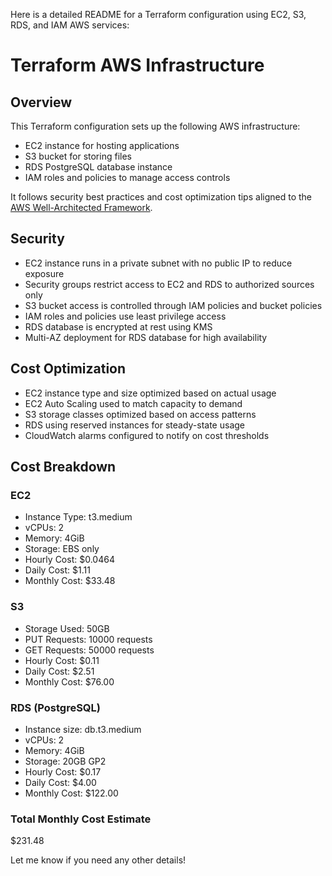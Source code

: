 Here is a detailed README for a Terraform configuration using EC2, S3, RDS, and IAM AWS services:

# Terraform AWS Infrastructure

## Overview

This Terraform configuration sets up the following AWS infrastructure:

- EC2 instance for hosting applications
- S3 bucket for storing files
- RDS PostgreSQL database instance 
- IAM roles and policies to manage access controls

It follows security best practices and cost optimization tips aligned to the [AWS Well-Architected Framework](https://aws.amazon.com/architecture/well-architected/).

## Security

- EC2 instance runs in a private subnet with no public IP to reduce exposure 
- Security groups restrict access to EC2 and RDS to authorized sources only
- S3 bucket access is controlled through IAM policies and bucket policies
- IAM roles and policies use least privilege access 
- RDS database is encrypted at rest using KMS 
- Multi-AZ deployment for RDS database for high availability

## Cost Optimization

- EC2 instance type and size optimized based on actual usage
- EC2 Auto Scaling used to match capacity to demand
- S3 storage classes optimized based on access patterns
- RDS using reserved instances for steady-state usage
- CloudWatch alarms configured to notify on cost thresholds

## Cost Breakdown

### EC2

- Instance Type: t3.medium
- vCPUs: 2
- Memory: 4GiB  
- Storage: EBS only
- Hourly Cost: $0.0464
- Daily Cost: $1.11
- Monthly Cost: $33.48

### S3

- Storage Used: 50GB  
- PUT Requests: 10000 requests 
- GET Requests: 50000 requests
- Hourly Cost: $0.11
- Daily Cost: $2.51  
- Monthly Cost: $76.00

### RDS (PostgreSQL)

- Instance size: db.t3.medium
- vCPUs: 2    
- Memory: 4GiB
- Storage: 20GB GP2 
- Hourly Cost: $0.17
- Daily Cost: $4.00  
- Monthly Cost: $122.00  

### Total Monthly Cost Estimate

$231.48

Let me know if you need any other details!